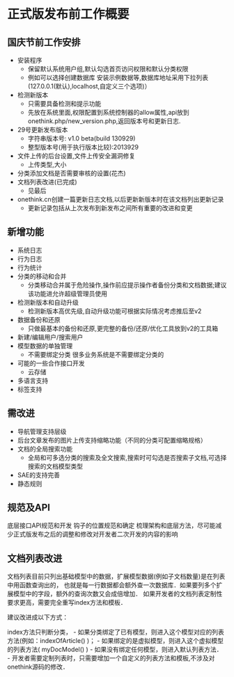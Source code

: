 正式版发布前工作概要
======================

国庆节前工作安排
----------------

+ 安装程序
    - 保留默认系统用户组,默认勾选首页访问权限和默认分类权限
    - 例如可以选择创建数据库 安装示例数据等,数据库地址采用下拉列表(127.0.0.1(默认),localhost,自定义三个选项)）
+ 检测新版本
    - 只需要具备检测和提示功能
    - 先放在系统里面,权限配置到系统控制器的allow属性,api放到onethink.php/new_version.php,返回版本号和更新日志.
+ 29号更新发布版本
    - 字符串版本号: v1.0 beta(build 130929)
    - 整型版本号(用于执行版本比较):2013929
+ 文件上传的后台设置,文件上传安全漏洞修复
    - 上传类型,大小
+ 分类添加文档是否需要审核的设置(花杰)
+ 文档列表改进(已完成)
    - 见最后
+ onethink.cn创建一篇更新日志文档,以后更新新版本时在该文档列出更新记录
    - 更新记录包括从上次发布到新发布之间所有重要的改进和变更


新增功能
---------

+ 系统日志
+ 行为日志
+ 行为统计
+ 分类的移动和合并
    - 分类移动合并属于危险操作,操作前应提示操作者备份分类和文档数据;建议该功能进允许超级管理员使用
+ 检测新版本和自动升级
    - 检测新版本高优先级,自动升级功能可根据实际情况考虑推后至v2
+ 数据备份和还原
    - 只做最基本的备份和还原,更完整的备份/还原/优化工具放到v2的工具箱
+ 新建/编辑用户/搜索用户
+ 模型数据的单独管理
    - 不需要绑定分类 很多业务系统是不需要绑定分类的
+ 可能的一些合作接口开发
    - 云存储
+ 多语言支持
+ 标签支持

需改进
----------

+ 导航管理支持层级
+ 后台文章发布的图片上传支持缩略功能（不同的分类可配置缩略规格）
+ 文档的全局搜索功能
    - 全局和可多选分类的搜索及全文搜索,搜索时可勾选是否搜索子文档,可选择搜索的文档模型类型
+ SAE的支持完善
+ 静态规则

规范及API
------
底层接口API规范和开发
钩子的位置规范和确定
梳理架构和底层方法，尽可能减少正式版发布之后的调整和修改对开发者二次开发的内容的影响

文档列表改进
------------

文档列表目前只列出基础模型中的数据，扩展模型数据(例如子文档数量)是在列表中用函数查询出的，
也就是每一行数据都会额外查一次数据库．如果要列多个扩展模型中的字段，额外的查询次数又会成倍增加．
如果开发者的文档列表定制性要求更高，需要完全重写index方法和模板．

建议改进成以下方式：

index方法只判断分类，
    - 如果分类绑定了已有模型，则进入这个模型对应的列表方法(例如：indexOfArticle() )；
    - 如果绑定的是虚拟模型，则进入这个虚拟模型的列表方法( myDocModel() )
    - 如果没有绑定任何模型，则进入默认列表方法．
    - 开发者需要定制列表时，只需要增加一个自定义的列表方法和模板,不涉及对onethink源码的修改．

